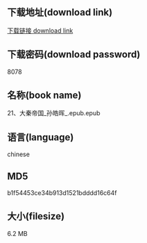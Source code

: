 ## 下载地址(download link)
[下载链接 download link](https://voluble-croquembouche-d321dc.netlify.app/?s=21%E3%80%81%E5%A4%A7%E7%A7%A6%E5%B8%9D%E5%9B%BD_%E5%AD%99%E7%9A%93%E6%99%96_.epub)

## 下载密码(download password)
8078

## 名称(book name)
21、大秦帝国_孙皓晖_.epub.epub

## 语言(language)
chinese

## MD5
b1f54453ce34b913d1521bdddd16c64f

## 大小(filesize)
6.2 MB
